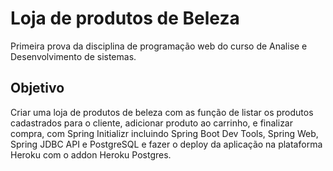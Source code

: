 # Loja de produtos de Beleza
Primeira prova da disciplina de programação web do curso de Analise e Desenvolvimento de sistemas.

## Objetivo
Criar uma loja de produtos de beleza com as função de listar os produtos cadastrados para o cliente, adicionar produto ao carrinho, e finalizar compra,
 com Spring Initializr incluindo Spring Boot Dev Tools, Spring Web, Spring JDBC
API e PostgreSQL e fazer o deploy da aplicação na plataforma Heroku com o addon Heroku Postgres.

